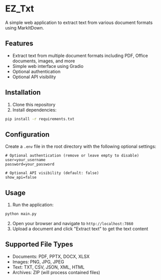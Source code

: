 # EZ_Txt

A simple web application to extract text from various document formats using MarkItDown.

## Features

- Extract text from multiple document formats including PDF, Office documents, images, and more
- Simple web interface using Gradio
- Optional authentication
- Optional API visibility

## Installation

1. Clone this repository
2. Install dependencies:
```bash
pip install -r requirements.txt
```

## Configuration

Create a `.env` file in the root directory with the following optional settings:

```env
# Optional authentication (remove or leave empty to disable)
user=your_username
password=your_password

# Optional API visibility (default: false)
show_api=false
```

## Usage

1. Run the application:
```bash
python main.py
```

2. Open your browser and navigate to `http://localhost:7860`
3. Upload a document and click "Extract text" to get the text content

## Supported File Types

- Documents: PDF, PPTX, DOCX, XLSX
- Images: PNG, JPG, JPEG
- Text: TXT, CSV, JSON, XML, HTML
- Archives: ZIP (will process contained files)

